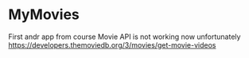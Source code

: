 # MyMovies
First andr app from course
Movie API is not working now unfortunately https://developers.themoviedb.org/3/movies/get-movie-videos
